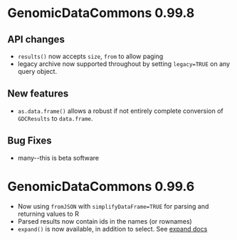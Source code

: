 # GenomicDataCommons 0.99.8

## API changes

* `results()` now accepts `size`, `from` to allow paging
* legacy archive now supported throughout by setting `legacy=TRUE` on any
  query object.

## New features

* `as.data.frame()` allows a robust if not entirely complete conversion
  of `GDCResults` to `data.frame`.


## Bug Fixes

* many--this is beta software

# GenomicDataCommons 0.99.6

* Now using `fromJSON` with `simplifyDataFrame=TRUE` for parsing and
  returning values to R
* Parsed results now contain ids in the names (or rownames)
* `expand()` is now available, in addition to select.
  See
  [expand docs](https://docs.gdc.cancer.gov/API/Users_Guide/Search_and_Retrieval/#expand)

